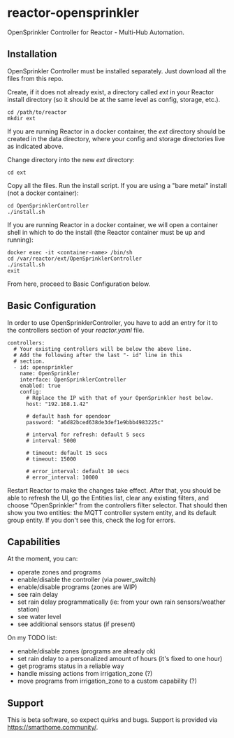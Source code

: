 # reactor-opensprinkler
OpenSprinkler Controller for Reactor - Multi-Hub Automation.

## Installation
OpenSprinkler Controller must be installed separately. Just download all the files from this repo.

Create, if it does not already exist, a directory called *ext* in your Reactor install directory (so it should be at the same level as config, storage, etc.).

```
cd /path/to/reactor
mkdir ext
```

If you are running Reactor in a docker container, the *ext* directory should be created in the data directory, where your config and storage directories live as indicated above.

Change directory into the new *ext* directory:

```
cd ext
```

Copy all the files.
Run the install script. If you are using a "bare metal" install (not a docker container):

```
cd OpenSprinklerController
./install.sh
```

If you are running Reactor in a docker container, we will open a container shell in which to do the install (the Reactor container must be up and running):

```
docker exec -it <container-name> /bin/sh
cd /var/reactor/ext/OpenSprinklerController
./install.sh
exit
```

From here, proceed to Basic Configuration below.

## Basic Configuration

In order to use OpenSprinklerController, you have to add an entry for it to the controllers section of your *reactor.yaml* file.

```
controllers:
  # Your existing controllers will be below the above line.
  # Add the following after the last "- id" line in this
  # section.
  - id: opensprinkler
    name: OpenSprinkler
    interface: OpenSprinklerController
    enabled: true
    config:
      # Replace the IP with that of your OpenSprinkler host below.
      host: "192.168.1.42"

      # default hash for opendoor
      password: "a6d82bced638de3def1e9bbb4983225c"

      # interval for refresh: default 5 secs
      # interval: 5000

      # timeout: default 15 secs
      # timeout: 15000

      # error_interval: default 10 secs
      # error_interval: 10000
```

Restart Reactor to make the changes take effect. After that, you should be able to refresh the UI, go the Entities list, clear any existing filters, and choose "OpenSprinkler" from the controllers filter selector. That should then show you two entities: the MQTT controller system entity, and its default group entity. If you don't see this, check the log for errors.

## Capabilities

At the moment, you can:
 - operate zones and programs
 - enable/disable the controller (via power_switch)
 - enable/disable programs (zones are WIP)
 - see rain delay
 - set rain delay programmatically (ie: from your own rain sensors/weather station)
 - see water level
 - see additional sensors status (if present)

On my TODO list:
 - enable/disable zones (programs are already ok)
 - set rain delay to a personalized amount of hours (it's fixed to one hour)
 - get programs status in a reliable way
 - handle missing actions from irrigation_zone (?)
 - move programs from irrigation_zone to a custom capability (?)

## Support

This is beta software, so expect quirks and bugs. Support is provided via https://smarthome.community/.